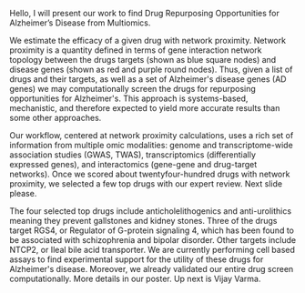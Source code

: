 Hello, I will present our work to find Drug Repurposing Opportunities for Alzheimer’s Disease from Multiomics.

We estimate the efficacy of a given drug with network proximity.  Network proximity is a quantity defined in terms of gene interaction network topology between the drugs targets (shown as blue square nodes) and disease genes (shown as red and purple round nodes).  Thus, given a list of drugs and their targets, as well as a set of Alzheimer's disease genes (AD genes) we may computationally screen the drugs for repurposing opportunities for Alzheimer's.  This approach is systems-based, mechanistic, and therefore expected to yield more accurate results than some other approaches.

Our workflow, centered at network proximity calculations, uses a rich set of information from multiple omic modalities: genome and transcriptome-wide association studies (GWAS, TWAS), transcriptomics (differentially expressed genes), and interactomics (gene-gene and drug-target networks).  Once we scored about twentyfour-hundred drugs with network proximity, we selected a few top drugs with our expert review.  Next slide please.

The four selected top drugs include anticholelithogenics and anti-urolithics meaning they prevent gallstones and kidney stones.  Three of the drugs target RGS4, or Regulator of G-protein signaling 4, which has been found to be associated with schizophrenia and bipolar disorder.  Other targets include NTCP2, or Ileal bile acid transporter.  We are currently performing cell based assays to find experimental support for the utility of these drugs for Alzheimer's disease.  Moreover, we already validated our entire drug screen computationally.  More details in our poster.  Up next is Vijay Varma.